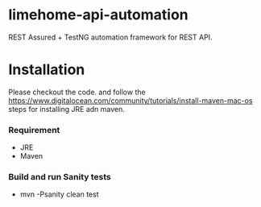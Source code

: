# limehome-api-automation
REST Assured + TestNG automation framework for REST API.

# Installation

Please checkout the code.
and follow the https://www.digitalocean.com/community/tutorials/install-maven-mac-os steps for installing JRE adn maven.

### Requirement

* JRE
* Maven

### Build and run Sanity tests

* mvn -Psanity clean test
